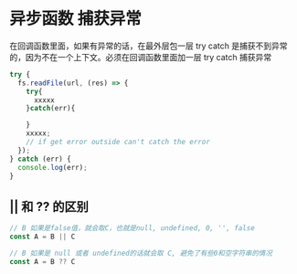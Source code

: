 # 异步函数 捕获异常

在回调函数里面，如果有异常的话，在最外层包一层 try catch 是捕获不到异常的，因为不在一个上下文。必须在回调函数里面加一层 try catch 捕获异常

```ts
try {
  fs.readFile(url, (res) => {
    try{
      xxxxx
    }catch(err){

    }
    xxxxx;
    // if get error outside can't catch the error
  });
} catch (err) {
  console.log(err);
}
```

## || 和 ?? 的区别

```js
// B 如果是false值，就会取C，也就是null, undefined, 0, '', false
const A = B || C

// B 如果是 null 或者 undefined的话就会取 C, 避免了有些0和空字符串的情况
const A = B ?? C

```
